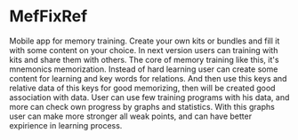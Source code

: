 # MefFixRef
Mobile app for memory training.
Create your own kits or bundles and fill it with some content on your choice.
In next version users can training with kits and share them with others.
The core of memory training like this, it's mnemonics memorization.
Instead of hard learning user can create some content for learning and key words for relations.
And then use this keys and relative data of this keys for good memorizing, then will be created good association with data.
User can use few training programs with his data, and more can check own progress by graphs and statistics.
With this graphs user can make more stronger all weak points, and can have better expirience in learning process.
